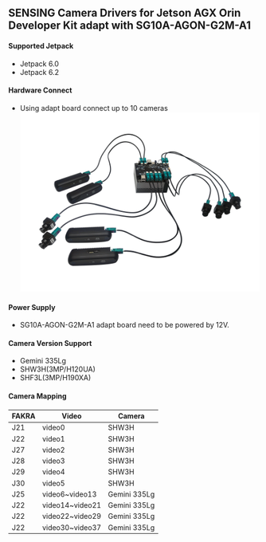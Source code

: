 ## SENSING Camera Drivers for Jetson AGX Orin Developer Kit adapt with SG10A-AGON-G2M-A1

#### Supported Jetpack

* Jetpack 6.0
* Jetpack 6.2

#### Hardware Connect

* Using adapt board connect up to 10 cameras
  ![alt text](../../Picture/SENSING%20Deserializer%20Adapt%20Board/SG10A-AGON-G2M-A1%20with%20Jetson%20AGX%20Orin%20Devkit.png)

#### Power Supply

* SG10A-AGON-G2M-A1 adapt board need to be powered by 12V.

#### Camera Version Support

* Gemini 335Lg
* SHW3H(3MP/H120UA)
* SHF3L(3MP/H190XA)

#### Camera Mapping

| FAKRA |      Video      |    Camera    |
| ----- | --------------- | ------------ |
|  J21  |      video0     |     SHW3H    |
|  J22  |      video1     |     SHW3H    |
|  J27  |      video2     |     SHW3H    |
|  J28  |      video3     |     SHW3H    |
|  J29  |      video4     |     SHW3H    |
|  J30  |      video5     |     SHW3H    |
|  J25  | video6~video13  | Gemini 335Lg |
|  J22  | video14~video21 | Gemini 335Lg |
|  J22  | video22~video29 | Gemini 335Lg |
|  J22  | video30~video37 | Gemini 335Lg |
